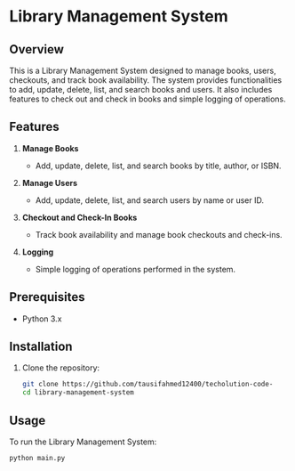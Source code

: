 # Library Management System

## Overview

This is a Library Management System designed to manage books, users, checkouts, and track book availability. The system provides functionalities to add, update, delete, list, and search books and users. It also includes features to check out and check in books and simple logging of operations.

## Features

1. **Manage Books**
   - Add, update, delete, list, and search books by title, author, or ISBN.
   
2. **Manage Users**
   - Add, update, delete, list, and search users by name or user ID.
   
3. **Checkout and Check-In Books**
   - Track book availability and manage book checkouts and check-ins.
   
4. **Logging**
   - Simple logging of operations performed in the system.

## Prerequisites

- Python 3.x

## Installation

1. Clone the repository:
    ```bash
    git clone https://github.com/tausifahmed12400/techolution-code-
    cd library-management-system
    ```

## Usage

To run the Library Management System:

```bash
python main.py
